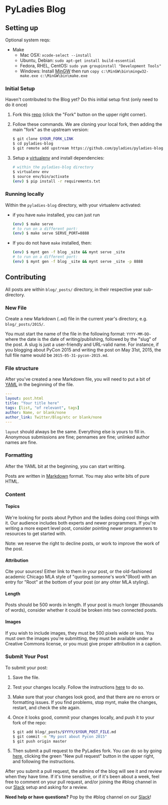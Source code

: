 # PyLadies Blog

## Setting up

Optional system reqs:

* Make
    * Mac OSX: `xcode-select --install`
    * Ubuntu, Debian: `sudo apt-get install build-essential`
    * Fedora, RHEL, CentOS: `sudo yum groupinstall "Development Tools"`
    * Windows: Install [MinGW][mingw] then run `copy c:\MinGW\bin\mingw32-make.exe c:\MinGW\bin\make.exe`

### Initial Setup

Haven't contributed to the Blog yet? Do this initial setup first (only need to do it once)

1. Fork this [repo][repo] (click the "Fork" button on the upper right corner).
2. Follow these commands. We are cloning your local fork, then adding the main "fork" as the upstream version:

    ```sh
    $ git clone $YOUR_FORK_LINK
    $ cd pyladies-blog
    $ git remote add upstream https://github.com/pyladies/pyladies-blog
    ```

3. Setup a [virtualenv][virtualenv] and install dependencies:

    ```sh
    # within the pyladies-blog directory
    $ virtualenv env
    $ source env/bin/activate
    (env) $ pip install -r requirements.txt
    ```

### Running locally

Within the `pyladies-blog` directory, with your virtualenv activated:

* if you have `make` installed, you can just run

    ```sh
    (env) $ make serve
    # to run on a different port:
    (env) $ make serve SERVE_PORT=8888
    ```

* If you do not have `make` installed, then:

    ```sh
    (env) $ mynt gen -f blog _site && mynt serve _site
    # to run on a different port:
    (env) $ mynt gen -f blog _site && mynt serve _site -p 8888
    ```

## Contributing

All posts are within `blog/_posts/` directory, in their respective year sub-directory.

### New File

Create a new Markdown (`.md`) file in the current year's directory, e.g. `blog/_posts/2015/`.

You must start the name of the file in the following format: `YYYY-MM-DD-` where the date is the date of writing/publishing, followed by the "slug" of the post. A slug is just a user-friendly and URL-valid name. For instance, if you blogging about PyCon 2015 and writing the post on May 31st, 2015, the full file name would be `2015-05-31-pycon-2015.md`.

### File structure

After you've created a new Markdown file, you will need to put a bit of [YAML][yaml] in the beginning of the file.

```yaml
---
layout: post.html
title: "Your title here"
tags: [list, "of relevant", tags]
author: Name, or blank/none
author_link: Twitter/Blog/etc or blank/none
---
```

`layout` should always be the same. Everything else is yours to fill in. Anonymous submissions are fine; pennames are fine; unlinked author names are fine.

### Formatting

After the YAML bit at the beginning, you can start writting.

Posts are written in [Markdown][markdown] format. You may also write bits of pure HTML.

### Content

#### Topics

We're looking for posts about Python and the ladies doing cool things with it. Our audience includes both experts and newer programmers. If you're writing a more expert level post, consider pointing newer programmers to resources to get started with.

Note: we reserve the right to decline posts, or work to improve the work of the post.

#### Attribution

Cite your sources! Either link to them in your post, or the old-fashioned academic Chicago MLA style of "quoting someone's work"(Root) with an entry for "Root" at the bottom of your post (or any ohter MLA styling).

#### Length

Posts should be 500 words in length. If your post is much longer (thousands of words), consider whether it could be broken into two connected posts.

#### Images

If you wish to include images, they must be 500 pixels wide or less. You must own the images you're submitting, they must be available under a Creative Commons license, or you must give proper attribution in a caption.

### Submit Your Post

To submit your post:

1. Save the file.

2. Test your changes locally. Follow the instructions [here](#running-locally) to do so.

3. Make sure that your changes look good, and that there are no errors or formatting issues. If you find problems, stop mynt, make the changes, restart, and check the site again.

4. Once it looks good, commit your changes locally, and push it to your fork of the repo:

    ```sh
    $ git add blog/_posts/$YYYY/$YOUR_POST_FILE.md
    $ git commit -m "My post about Pycon 2015"
    $ git push origin master
    ```

5. Then submit a pull request to the PyLadies fork.  You can do so by going [here][pulls], clicking the green "New pull request" button in the upper right, and following the instructions.


After you submit a pull request, the admins of the blog will see it and review when they have time. If it's time sensitive, or if it's been about a week, feel free to comment on your pull request, and/or joining the \#blog channel in our [Slack][slack] setup and asking for a review.

**Need help or have questions?** Pop by the \#blog channel on our [Slack][slack]!

[repo]: https://github.com/pyladies/pyladies-blog
[virtualenv]: https://virtualenv.pypa.io/en/stable/
[mingw]: http://www.mingw.org/
[markdown]: https://daringfireball.net/projects/markdown/syntax
[yaml]: http://www.yaml.org/start.html
[pulls]: https://github.com/pyladies/pyladies-blog/pulls
[slack]: https://slackin.pyladies.com
